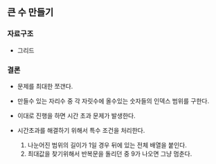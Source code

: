 ##  큰 수 만들기

### 자료구조
- 그리드


### 결론
- 문제를 최대한 쪼갠다. 
- 만들수 있는 자리수 중 각 자릿수에 올수있는 숫자들의 인덱스 범위를 구한다.
- 이대로 진행을 하면 시간 초과 문제가 발생한다. 
- 시간초과를 해결하기 위해서 특수 조건을 처리한다.

    1. 나눈어진 범위의 길이가 1일 경우 뒤에 있는 전체 배열을 붙인다.
    2. 최대값을 찾기위해서 반복문을 돌리던 중 9가 나오면 그냥 멈춘다. 

